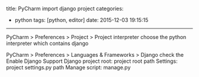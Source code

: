 title: PyCharm import django project
categories:
  - python
tags: [python, editor]
date: 2015-12-03 19:15:15
---

<!-- more -->

PyCharm > Preferences > Project > Project interpreter
choose the python interpreter which contains django

PyCharm > Preferences > Languages & Frameworks > Django
check the Enable Django Support
Django project root: project root path
Settings: project settings.py path
Manage script: manage.py


